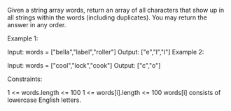 Given a string array words, return an array of all characters that show up in all strings within the words (including duplicates). You may return the answer in any order.



Example 1:

Input: words = ["bella","label","roller"]
Output: ["e","l","l"]
Example 2:

Input: words = ["cool","lock","cook"]
Output: ["c","o"]


Constraints:

1 <= words.length <= 100
1 <= words[i].length <= 100
words[i] consists of lowercase English letters.